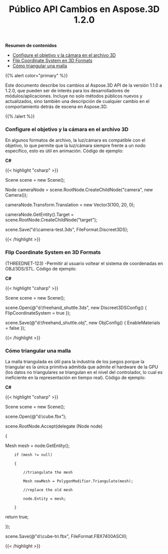 ﻿---
title: Público API Cambios en Aspose.3D 1.2.0
type: docs
weight: 50
url: /es/net/public-api-changes-in-aspose-3d-1-2-0/
---
**Resumen de contenidos**

- [Configure el objetivo y la cámara en el archivo 3D](#PublicAPIChangesinAspose.3D1.2.0-SetuptheTargetandCamerain3DFile)
- [Flip Coordinate System en 3D Formats](#PublicAPIChangesinAspose.3D1.2.0-FlipCoordinateSystemin3DFormats)
- [Cómo triangular una malla](#PublicAPIChangesinAspose.3D1.2.0-HowtoTriangulateaMesh)

{{% alert color="primary" %}} 

Este documento describe los cambios al Aspose.3D API de la versión 1.1.0 a 1.2.0, que pueden ser de interés para los desarrolladores de módulos/aplicaciones. Incluye no solo métodos públicos nuevos y actualizados, sino también una descripción de cualquier cambio en el comportamiento detrás de escena en Aspose.3D.

{{% /alert %}} 
### **Configure el objetivo y la cámara en el archivo 3D**
En algunos formatos de archivo, la luz/cámara es compatible con el objetivo, lo que permite que la luz/cámara siempre frente a un nodo específico, esto es útil en animación. Código de ejemplo:

**C#**

{{< highlight "csharp" >}}

 Scene scene = new Scene();

Node cameraNode = scene.RootNode.CreateChildNode("camera", new Camera());

cameraNode.Transform.Translation = new Vector3(100, 20, 0);

cameraNode.GetEntity().Target = scene.RootNode.CreateChildNode("target");

scene.Save("d:\\camera-test.3ds", FileFormat.Discreet3DS);

{{< /highlight >}}

### **Flip Coordinate System en 3D Formats**
(THREEDNET-123) -Permitir al usuario voltear el sistema de coordenadas en OBJ/3DS/STL. Código de ejemplo:

**C#**

{{< highlight "csharp" >}}

 Scene scene = new Scene();

scene.Open(@"d:\freehand_shuttle.3ds", new Discreet3DSConfig() {  FlipCoordinateSystem = true });

scene.Save(@"d:\freehand_shuttle.obj", new ObjConfig() { EnableMaterials = false });

{{< /highlight >}}

### **Cómo triangular una malla**
La malla triangulada es útil para la industria de los juegos porque la triangular es la única primitiva admitida que admite el hardware de la GPU (los datos no triangulares se triangulan en el nivel del controlador, lo cual es ineficiente en la representación en tiempo real). Código de ejemplo:

**C#**

{{< highlight "csharp" >}}

 Scene scene = new Scene();

 scene.Open(@"d:\\cube.fbx");

 scene.RootNode.Accept(delegate (Node node)

 {

   Mesh mesh = node.GetEntity<Mesh>();

        if (mesh != null)

        {

            //triangulate the mesh

            Mesh newMesh = PolygonModifier.Triangulate(mesh);

            //replace the old mesh

            node.Entity = mesh;

        }

   return true;

  });

 scene.Save(@"d:\cube-tri.fbx", FileFormat.FBX7400ASCII);

{{< /highlight >}}

